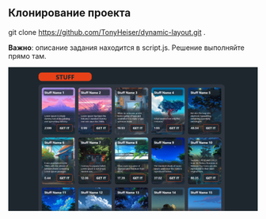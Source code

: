 ## Клонирование проекта
git clone https://github.com/TonyHeiser/dynamic-layout.git .

**Важно**: описание задания находится в script.js. Решение выполняйте прямо там.

![Reference](result.png)